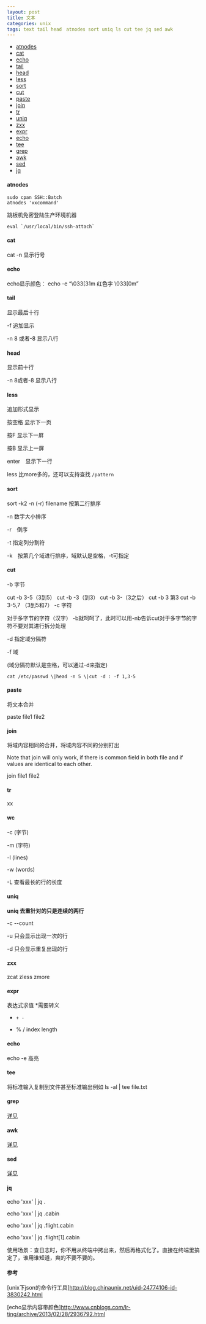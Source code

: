 ```yaml
---
layout: post
title: 文本
categories: unix
tags: text tail head　atnodes sort uniq ls cut tee jq sed awk
---
```


*   [atnodes](#atnodes)
*   [cat](#cat)
*	[echo](#echo)
*   [tail](#tail)
*   [head](#head)
*   [less](#less)
*   [sort](#sort)
*   [cut](#cut)
*   [paste](#paste)
*   [join](#join)
*   [tr](#tr)
*   [uniq](#uniq)
*   [zxx](#zxx)
*   [expr](#expr)
*   [echo](#echo)
*   [tee](#tee)
*   [grep](#grep)
*   [awk](#awk)
*   [sed](#sed)
*	[jq](#jq)

#### atnodes

    sudo cpan SSH::Batch
    atnodes 'xxcommand'

跳板机免密登陆生产环境机器

    eval `/usr/local/bin/ssh-attach`

#### cat

cat -n 显示行号

#### echo 

echo显示颜色：
echo -e “\033[31m 红色字 \033[0m” 

#### tail
显示最后十行

-f 追加显示

-n 8 或者-8   显示八行

#### head
显示前十行

-n 8或者-8   显示八行

#### less
追加形式显示

按空格  显示下一页

按F 显示下一屏

按B 显示上一屏

enter　显示下一行

less 比more多的，还可以支持查找 `/pattern`


#### sort
sort -k2 -n (-r)   filename   按第二行排序

-n 数字大小排序

-r　倒序

-t 指定列分割符

-k　按第几个域进行排序，域默认是空格，-t可指定

#### cut
-b  字节

cut -b 3-5（3到5）      cut -b -3（到3）     cut -b 3-（3之后）  cut -b 3  第3    cut -b  3-5,7 （3到5和7）
-c 字符

对于多字节的字符（汉字） -b就呵呵了，此时可以用-nb告诉cut对于多字节的字符不要对其进行拆分处理

-d 指定域分隔符

-f  域

(域分隔符默认是空格，可以通过-d来指定)

`cat /etc/passwd \|head -n 5 \|cut -d : -f 1,3-5`

#### paste
将文本合并

paste file1 file2


#### join
将域内容相同的合并，将域内容不同的分别打出

Note that join will only work, if there is common field in both file and if values are identical to each other.

join file1 file2

#### tr
xx

#### wc
-c (字节)

-m (字符)

-l (lines)

-w  (words)

-L 查看最长的行的长度

#### uniq

**uniq 去重针对的只是连续的两行**

-c  --count

-u 只会显示出现一次的行

-d 只会显示重复出现的行

#### zxx

zcat zless zmore

#### expr
表达式求值  *需要转义
*     + -
* %   /    index  length

#### echo

echo -e 高亮

#### tee

将标准输入复制到文件甚至标准输出例如 ls -al | tee file.txt

#### grep

[详见](/2015/12/07/grep)

#### awk

[详见](/1025/12/25/awk)

#### sed

[详见](/2015/12/26/sed)

#### jq

echo 'xxx' \| jq .

echo 'xxx' \| jq .cabin

echo 'xxx' \| jq .flight.cabin

echo 'xxx' \| jq .flight[1].cabin

使用场景：查日志时，你不用从终端中拷出来，然后再格式化了。直接在终端里搞定了，谁用谁知道，爽的不要不要的。

#### 参考

[unix下json的命令行工具]<http://blog.chinaunix.net/uid-24774106-id-3830242.html>

[echo显示内容带颜色]<http://www.cnblogs.com/lr-ting/archive/2013/02/28/2936792.html>